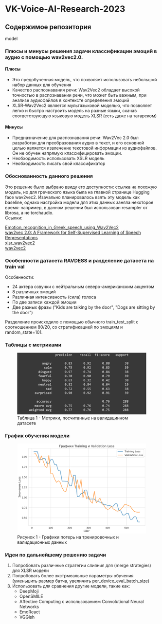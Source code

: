 # VK-Voice-AI-Research-2023
## Содержимое репозитория
model 

### Плюсы и минусы решения задачи классификации эмоций в аудио с помощью wav2vec2.0. 
#### Плюсы
* Это предобученная модель, что позволяет использовать небольшой набор данных для обучения
* Качество распознавания речи: Wav2Vec2 обладает высокой точностью в распознавании речи, что может быть важным, при анализе аудиофайлов в контексте определения эмоций
* XLSR-Wav2Vec2 является мультязыковой моделью, что позволяет легко и быстро настроить модель на разные языки, скачав соответствующую языковую модель XLSR (есть даже на татарском)

#### Минусы
* Предназначение для распознавания речи: Wav2Vec 2.0 был разработан для преобразования аудио в текст, и его основной целью является извлечение текстовой информации из аудиофайлов. Он не обучен напрямую классифицировать эмоции.
* Необходимость использовать XSLR модель
* Необходимость писать свой классификатор

### Обоснованность данного решения
Это решение было выбрано ввиду его доступности: ссылка на похожую модель, но для греческого языка была на главной странице Hugging face wav2vec2. Изачально планировалось взять эту модель как baseline, однако настройка модели для этих данных заняла некоторое время: например, в данном решении был использован resampler от librosa, а не torchaudio.  
Ссылки:  

[Emotion_recognition_in_Greek_speech_using_Wav2Vec2](https://colab.research.google.com/github/m3hrdadfi/soxan/blob/main/notebooks/Emotion_recognition_in_Greek_speech_using_Wav2Vec2.ipynb#scrollTo=4TkGYrVTFR6Y)  
[wav2vec 2.0: A Framework for Self-Supervised
Learning of Speech Representations](https://arxiv.org/pdf/2006.11477.pdf)  
[xlsr_wav2vec2](https://huggingface.co/docs/transformers/model_doc/xlsr_wav2vec2)  
[wav2vec2](https://huggingface.co/docs/transformers/model_doc/wav2vec2)  

### Особенности датасета RAVDESS и разделение датасета на train val  
Особенности:  
* 24 актера озвучки с нейтральным северо-американским акцентом
* 8 различных эмоций
* Различная интенсивность (сила) голоса
* По две записи каждой эмоции
* Две разных фразы ("Kids are talking by the door", "Dogs are sitting by the door")  

Разделение происходило с помощью обычного train_test_split с соотношением 80/20, со стратификацией по эмоциям и random_state=101.

### Таблицы с метриками  
<figure>
  <img
  src="https://raw.githubusercontent.com/Uberwald/VK-Voice-AI-Research-2023/main/classification_report.bmp"
  >
  <figcaption>Таблица 1 - Метрики, посчитанные на валидацинном датасете</figcaption>
</figure>  

### График обучения модели
<figure>
  <img
  src="chart.png"
  >
  <figcaption>Рисунок 1 - Графики потерь на тренировочных и валидационных данных</figcaption>
</figure>  

### Идеи по дальнейшему решению задачи
1) Попробовать различные стратегии слияния для (merge strategies) для XLSR модели
2) Попробовать более экстрмеальные параметры обучения (уменьшить размер батча, увеличить per_device_eval_batch_size)
3) Использовать для сравнения другие модели, такие как:
   + DeepMoji
   + OpenSMILE
   + Affective Computing с использованием Convolutional Neural Networks
   + EmoReact
   + VGGish 





